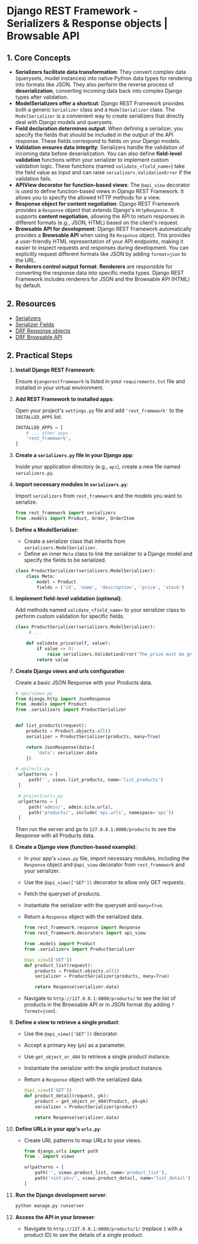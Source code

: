 # Django REST Framework - Serializers & Response objects | Browsable API

## 1. Core Concepts

- **Serializers facilitate data transformation**: They convert complex data (querysets, model instances) into native Python data types for rendering into formats like JSON. They also perform the reverse process of **deserialization**, converting incoming data back into complex Django types after validation.
- **ModelSerializers offer a shortcut**: Django REST Framework provides both a generic `Serializer` class and a `ModelSerializer` class. The `ModelSerializer` is a convenient way to create serializers that directly deal with Django models and querysets.
- **Field declaration determines output**: When defining a serializer, you specify the fields that should be included in the output of the API response. These fields correspond to fields on your Django models.
- **Validation ensures data integrity**: Serializers handle the validation of incoming data before deserialization. You can also define **field-level validation** functions within your serializer to implement custom validation logic. These functions (named `validate_<field_name>`) take the field value as input and can raise `serializers.ValidationError` if the validation fails.
- **APIView decorator for function-based views**: The `@api_view` decorator is used to define function-based views in Django REST Framework. It allows you to specify the allowed HTTP methods for a view.
- **Response object for content negotiation**: Django REST Framework provides a `Response` object that extends Django's `HttpResponse`. It supports **content negotiation**, allowing the API to return responses in different formats (e.g., JSON, HTML) based on the client's request.
- **Browsable API for development**: Django REST Framework automatically provides a **Browsable API** when using its `Response` object. This provides a user-friendly HTML representation of your API endpoints, making it easier to inspect requests and responses during development. You can explicitly request different formats like JSON by adding `format=json` to the URL.
- **Renderers control output format**: **Renderers** are responsible for converting the response data into specific media types. Django REST Framework includes renderers for JSON and the Browsable API (HTML) by default.

## 2. Resources

- [Serializers](https://www.django-rest-framework.org/api-guide/serializers/)
- [Serializer Fields](https://www.django-rest-framework.org/api-guide/fields/)
- [DRF Response objects](https://www.django-rest-framework.org/api-guide/responses/)
- [DRF Browsable API](https://www.django-rest-framework.org/topics/browsable-api/)

## 2. Practical Steps

1. **Install Django REST Framework**:

   Ensure `djangorestframework` is listed in your `requirements.txt` file and installed in your virtual environment.

2. **Add REST Framework to installed apps**:

   Open your project's `settings.py` file and add `'rest_framework'` to the `INSTALLED_APPS` list.

   ```python
   INSTALLED_APPS = [
       # ... other apps
       'rest_framework',
   ]
   ```

3. **Create a `serializers.py` file in your Django app**:

   Inside your application directory (e.g., `api`), create a new file named `serializers.py`.

4. **Import necessary modules in `serializers.py`**:

   Import `serializers` from `rest_framework` and the models you want to serialize.

   ```python
   from rest_framework import serializers
   from .models import Product, Order, OrderItem
   ```

5. **Define a ModelSerializer**:

   - Create a serializer class that inherits from `serializers.ModelSerializer`.
   - Define an inner `Meta` class to link the serializer to a Django model and specify the fields to be serialized.

   ```python
   class ProductSerializer(serializers.ModelSerializer):
       class Meta:
           model = Product
           fields = ('id', 'name', 'description', 'price', 'stock')

   ```

6. **Implement field-level validation (optional)**:

   Add methods named `validate_<field_name>` to your serializer class to perform custom validation for specific fields.

   ```python
   class ProductSerializer(serializers.ModelSerializer):
        # ...

       def validate_price(self, value):
           if value <= 0:
               raise serializers.ValidationError("The price must be greater than zero.")
           return value
   ```

7. **Create Django views and urls configuration**

   Create a basic JSON Response with your Products data.

   ```py
   # api/views.py
   from django.http import JsonResponse
   from .models import Product
   from .serializers import ProductSerializer


   def list_products(request):
       products = Product.objects.all()
       serializer = ProductSerializer(products, many=True)

       return JsonResponse(data={
           'data': serializer.data
       })

   ```

   ```py
   # api/urls.py
    urlpatterns = [
        path('', views.list_products, name='list_products')
    ]

    # project/urls.py
    urlpatterns = [
        path('admin/', admin.site.urls),
        path('products/', include('api.urls', namespace='api'))
    ]
   ```

   Then run the server and go to `127.0.0.1:8000/products` to see the Response with all Products data.

8. **Create a Django view (function-based example)**:

   - In your app's `views.py` file, import necessary modules, including the `Response` object and `@api_view` decorator from `rest_framework` and your serializer.
   - Use the `@api_view(['GET'])` decorator to allow only GET requests.
   - Fetch the queryset of products.
   - Instantiate the serializer with the queryset and `many=True`.
   - Return a `Response` object with the serialized data.

     ```python
     from rest_framework.response import Response
     from rest_framework.decorators import api_view

     from .models import Product
     from .serializers import ProductSerializer

     @api_view(['GET'])
     def product_list(request):
         products = Product.objects.all()
         serializer = ProductSerializer(products, many=True)

         return Response(serializer.data)
     ```

   - Navigate to `http://127.0.0.1:8000/products/` to see the list of products in the Browsable API or in JSON format (by adding `?format=json`).

9. **Define a view to retrieve a single product**:

   - Use the `@api_view(['GET'])` decorator.
   - Accept a primary key (`pk`) as a parameter.
   - Use `get_object_or_404` to retrieve a single product instance.
   - Instantiate the serializer with the single product instance.
   - Return a `Response` object with the serialized data.

     ```python
     @api_view(['GET'])
     def product_detail(request, pk):
         product = get_object_or_404(Product, pk=pk)
         serializer = ProductSerializer(product)

         return Response(serializer.data)
     ```

10. **Define URLs in your app's `urls.py`**:

    - Create URL patterns to map URLs to your views.

      ```python
      from django.urls import path
      from . import views

      urlpatterns = [
          path('', views.product_list, name='product_list'),
          path('<int:pk>/', views.product_detail, name='list_detail')
      ]
      ```

11. **Run the Django development server**:

    ```bash
    python manage.py runserver
    ```

12. **Access the API in your browser**:

    - Navigate to `http://127.0.0.1:8000/products/1/` (replace `1` with a product ID) to see the details of a single product.
